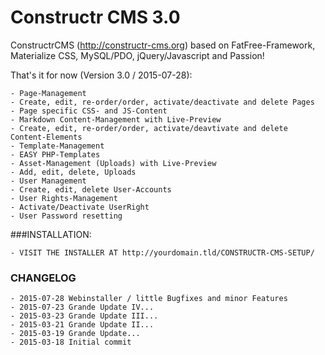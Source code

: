 Constructr CMS 3.0
==================

ConstructrCMS (<a href="http://constructr-cms.org">http://constructr-cms.org</a>) based on FatFree-Framework, Materialize CSS, MySQL/PDO, jQuery/Javascript and Passion!

That's it for now (Version 3.0 / 2015-07-28):

	- Page-Management
	- Create, edit, re-order/order, activate/deactivate and delete Pages
	- Page specific CSS- and JS-Content
	- Markdown Content-Management with Live-Preview
	- Create, edit, re-order/order, activate/deavtivate and delete Content-Elements
	- Template-Management
	- EASY PHP-Templates
	- Asset-Management (Uploads) with Live-Preview
	- Add, edit, delete, Uploads
	- User Management
	- Create, edit, delete User-Accounts
	- User Rights-Management 
	- Activate/Deactivate UserRight
	- User Password resetting

###INSTALLATION:

	- VISIT THE INSTALLER AT http://yourdomain.tld/CONSTRUCTR-CMS-SETUP/

### CHANGELOG

	- 2015-07-28 Webinstaller / little Bugfixes and minor Features
	- 2015-07-23 Grande Update IV...
	- 2015-03-23 Grande Update III...
	- 2015-03-21 Grande Update II...
	- 2015-03-19 Grande Update...
	- 2015-03-18 Initial commit